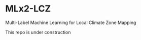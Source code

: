 # MLx2-LCZ
Multi-Label Machine Learning for Local Climate Zone Mapping

This repo is under construction

